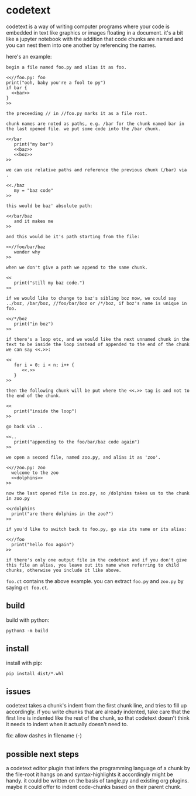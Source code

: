 # codetext

codetext is a way of writing computer programs where your code is
embedded in text like graphics or images floating in a document. it's
a bit like a jupyter notebook with the addition that code chunks are
named and you can nest them into one another by referencing the names.

here's an example:

```
begin a file named foo.py and alias it as foo.

<<//foo.py: foo
print("ooh, baby you're a fool to py") 
if bar {
  <<bar>>
}
>>

the preceeding // in //foo.py marks it as a file root.

chunk names are noted as paths, e.g. /bar for the chunk named bar in
the last opened file. we put some code into the /bar chunk.

<</bar
   print("my bar")
   <<baz>>
   <<boz>>
>>

we can use relative paths and reference the previous chunk (/bar) via .

<<./baz
   my = "baz code"
>>

this would be baz' absolute path:

<</bar/baz
   and it makes me 
>>

and this would be it's path starting from the file:

<<//foo/bar/baz
   wonder why
>>

when we don't give a path we append to the same chunk.

<<
   print("still my baz code.")
>>

if we would like to change to baz's sibling boz now, we could say
../boz, /bar/boz, //foo/bar/boz or /*/boz, if boz's name is unique in foo.

<</*/boz
   print("in boz")
>>

if there's a loop etc, and we would like the next unnamed chunk in the
text to be inside the loop instead of appended to the end of the chunk
we can say <<.>>:

<<
   for i = 0; i < n; i++ {
      <<.>>
   }
>>

then the following chunk will be put where the <<.>> tag is and not to
the end of the chunk.

<<
   print("inside the loop")
>>

go back via ..

<<..
   print("appending to the foo/bar/baz code again")
>>

we open a second file, named zoo.py, and alias it as 'zoo'.

<<//zoo.py: zoo
  welcome to the zoo
  <<dolphins>>
>>

now the last opened file is zoo.py, so /dolphins takes us to the chunk in zoo.py

<</dolphins
  print("are there dolphins in the zoo?")
>>

if you'd like to switch back to foo.py, go via its name or its alias:

<<//foo
  print("hello foo again")
>>

if there's only one output file in the codetext and if you don't give
this file an alias, you leave out its name when referring to child
chunks, otherwise you include it like above.

```

`foo.ct` contains the above example. you can extract `foo.py` and `zoo.py`
by saying `ct foo.ct`.

## build

build with python:

```
python3 -m build
```

## install

install with pip:

```
pip install dist/*.whl
```

## issues

codetext takes a chunk's indent from the first chunk line, and tries
to fill up accordingly. if you write chunks that are already indented,
take care that the first line is indented like the rest of the chunk,
so that codetext doesn't think it needs to indent when it actually
doesn't need to.

fix: allow dashes in filename (-)

## possible next steps

a codetext editor plugin that infers the programming language
of a chunk by the file-root it hangs on and syntax-highlights
it accordingly might be handy. it could be written on the basis of
tangle.py and existing org plugins. maybe it could offer to indent
code-chunks based on their parent chunk.